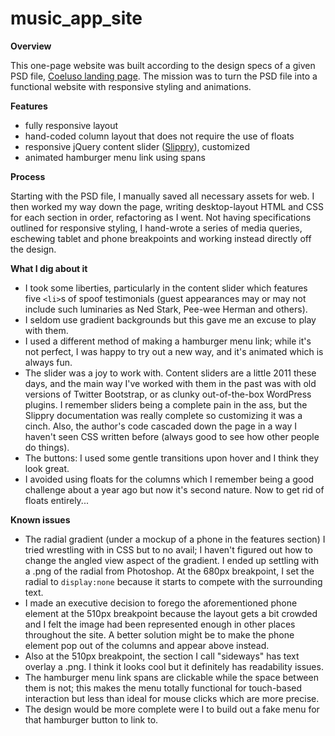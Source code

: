 # music_app_site

**Overview**

This one-page website was built according to the design specs of a given PSD file, [Coeluso landing page](https://www.behance.net/gallery/30778403/Coeluso-Mobile-and-Landing-Page). The mission was to turn the PSD file into a functional website with responsive styling and animations. 

**Features**
- fully responsive layout
- hand-coded column layout that does not require the use of floats
- responsive jQuery content slider ([Slippry](http://slippry.com/)), customized 
- animated hamburger menu link using spans

**Process**

Starting with the PSD file, I manually saved all necessary assets for web. I then worked my way down the page, writing desktop-layout HTML and CSS for each section in order, refactoring as I went. Not having specifications outlined for responsive styling, I hand-wrote a series of media queries, eschewing tablet and phone breakpoints and working instead directly off the design. 

**What I dig about it**
- I took some liberties, particularly in the content slider which features five `<li>`s of spoof testimonials (guest appearances may or may not include such luminaries as Ned Stark, Pee-wee Herman and others).
- I seldom use gradient backgrounds but this gave me an excuse to play with them. 
- I used a different method of making a hamburger menu link; while it's not perfect, I was happy to try out a new way, and it's animated which is always fun.
- The slider was a joy to work with. Content sliders are a little 2011 these days, and the main way I've worked with them in the past was with old versions of Twitter Bootstrap, or as clunky out-of-the-box WordPress plugins. I remember sliders being a complete pain in the ass, but the Slippry documentation was really complete so customizing it was a cinch. Also, the author's code cascaded down the page in a way I haven't seen CSS written before (always good to see how other people do things).
- The buttons: I used some gentle transitions upon hover and I think they look great.
- I avoided using floats for the columns which I remember being a good challenge about a year ago but now it's second nature. Now to get rid of floats entirely...

**Known issues**
- The radial gradient (under a mockup of a phone in the features section) I tried wrestling with in CSS but to no avail; I haven't figured out how to change the angled view aspect of the gradient. I ended up settling with a .png of the radial from Photoshop. At the 680px breakpoint, I set the radial to `display:none` because it starts to compete with the surrounding text. 
- I made an executive decision to forego the aforementioned phone element at the 510px breakpoint because the layout gets a bit crowded and I felt the image had been represented enough in other places throughout the site. A better solution might be to make the phone element pop out of the columns and appear above instead. 
- Also at the 510px breakpoint, the section I call "sideways" has text overlay a .png. I think it looks cool but it definitely has readability issues.
- The hamburger menu link spans are clickable while the space between them is not; this makes the menu totally functional for touch-based interaction but less than ideal for mouse clicks which are more precise.
- The design would be more complete were I to build out a fake menu for that hamburger button to link to. 
